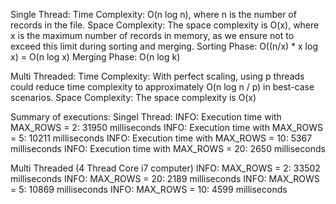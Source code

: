 Single Thread:
Time Complexity:  O(n log n), where n is the number of records in the file. 
Space Complexity: The space complexity is O(x), where x is the maximum number of records in memory, as we ensure not to exceed this limit during sorting and merging.
Sorting Phase: O((n/x) * x log x) = O(n log x)
Merging Phase: O(n log k)

Multi Threaded: 
Time Complexity:  With perfect scaling, using p threads could reduce time complexity to approximately O(n log n / p) in best-case scenarios.
Space Complexity: The space complexity is O(x)

Summary of executions:
Singel Thread: 
INFO: Execution time with MAX_ROWS = 2: 31950 milliseconds
INFO: Execution time with MAX_ROWS = 5: 10211 milliseconds
INFO: Execution time with MAX_ROWS = 10: 5367 milliseconds
INFO: Execution time with MAX_ROWS = 20: 2650 milliseconds


Multi Threaded (4 Thread Core i7 computer) 
INFO: MAX_ROWS = 2: 33502 milliseconds
INFO: MAX_ROWS = 20: 2189 milliseconds
INFO: MAX_ROWS = 5: 10869 milliseconds
INFO: MAX_ROWS = 10: 4599 milliseconds
